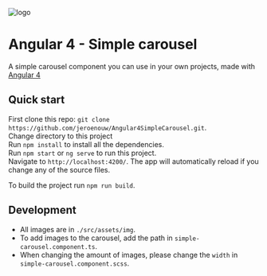 ![logo](https://jerouw.nl/wp-content/uploads/2017/06/ng4carousel.png "Logo")  

# Angular 4 - Simple carousel
A simple carousel component you can use in your own projects, made with [Angular 4](https://angular.io)

## Quick start
First clone this repo: `git clone https://github.com/jeroenouw/Angular4SimpleCarousel.git`.  
Change directory to this project  
Run `npm install` to install all the dependencies.  
Run `npm start` or `ng serve` to run this project.  
Navigate to `http://localhost:4200/`. The app will automatically reload if you change any of the source files.  

To build the project run `npm run build`.

## Development
* All images are in `./src/assets/img`. 
* To add images to the carousel, add the path in `simple-carousel.component.ts`.
* When changing the amount of images, please change the `width` in `simple-carousel.component.scss`.
